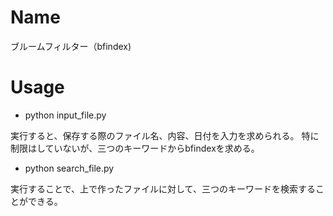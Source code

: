 Name
====
ブルームフィルター（bfindex)

Usage
====
- python input_file.py
  
実行すると、保存する際のファイル名、内容、日付を入力を求められる。
特に制限はしていないが、三つのキーワードからbfindexを求める。
- python search_file.py

実行することで、上で作ったファイルに対して、三つのキーワードを検索することができる。